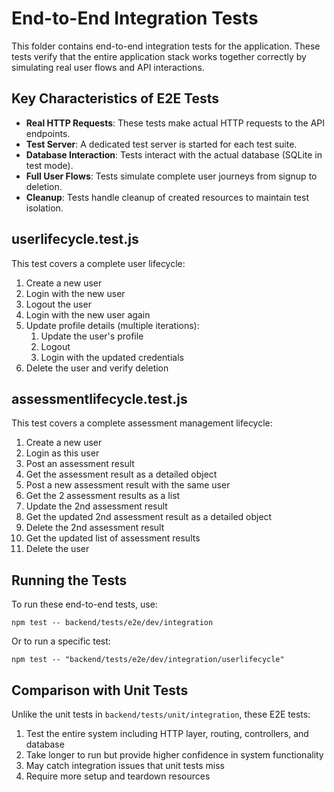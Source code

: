 # End-to-End Integration Tests

This folder contains end-to-end integration tests for the application. These tests verify that the entire application stack works together correctly by simulating real user flows and API interactions.

## Key Characteristics of E2E Tests

- **Real HTTP Requests**: These tests make actual HTTP requests to the API endpoints.
- **Test Server**: A dedicated test server is started for each test suite.
- **Database Interaction**: Tests interact with the actual database (SQLite in test mode).
- **Full User Flows**: Tests simulate complete user journeys from signup to deletion.
- **Cleanup**: Tests handle cleanup of created resources to maintain test isolation.

## userlifecycle.test.js

This test covers a complete user lifecycle:

1. Create a new user
2. Login with the new user
3. Logout the user
4. Login with the new user again
5. Update profile details (multiple iterations):
   1. Update the user's profile
   2. Logout
   3. Login with the updated credentials
6. Delete the user and verify deletion

## assessmentlifecycle.test.js

This test covers a complete assessment management lifecycle:

1. Create a new user
2. Login as this user
3. Post an assessment result
4. Get the assessment result as a detailed object
5. Post a new assessment result with the same user
6. Get the 2 assessment results as a list
7. Update the 2nd assessment result
8. Get the updated 2nd assessment result as a detailed object
9. Delete the 2nd assessment result
10. Get the updated list of assessment results
11. Delete the user

## Running the Tests

To run these end-to-end tests, use:

```
npm test -- backend/tests/e2e/dev/integration
```

Or to run a specific test:

```
npm test -- "backend/tests/e2e/dev/integration/userlifecycle"
```

## Comparison with Unit Tests

Unlike the unit tests in `backend/tests/unit/integration`, these E2E tests:

1. Test the entire system including HTTP layer, routing, controllers, and database
2. Take longer to run but provide higher confidence in system functionality
3. May catch integration issues that unit tests miss
4. Require more setup and teardown resources









